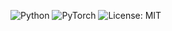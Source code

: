 ![Python](https://img.shields.io/badge/Python-3.9-blue)
![PyTorch](https://img.shields.io/badge/PyTorch-1.13-red)
![License: MIT](https://img.shields.io/badge/License-MIT-green)